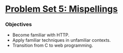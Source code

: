# [Problem Set 5: Mispellings](http://cdn.cs50.net/2016/x/psets/5/pset5/pset5.html)

### Objectives
- Become familiar with HTTP.
- Apply familiar techniques in unfamiliar contexts.
- Transition from C to web programming.
